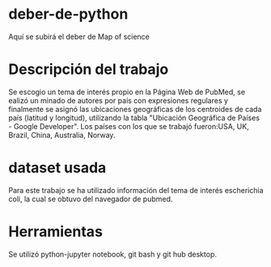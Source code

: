 # deber-de-python
Aquí se subirá el deber de Map of science
# Descripción del trabajo
Se escogio un tema de interés propio en la Página Web de PubMed, se ealizó un minado de autores por país con expresiones regulares y finalmente se asignó las ubicaciones geográficas de los centroides de cada país (latitud y longitud), utilizando la tabla  "Ubicación Geográfica de Países - Google Developer". Los países con los que se trabajó fueron:USA, UK, Brazil, China, Australia, Norway.  
# dataset usada
Para este trabajo se ha utilizado información del tema de interés escherichia coli, la cual se obtuvo del navegador de pubmed.
# Herramientas
Se utilizó python-jupyter notebook, git bash y git hub desktop.
